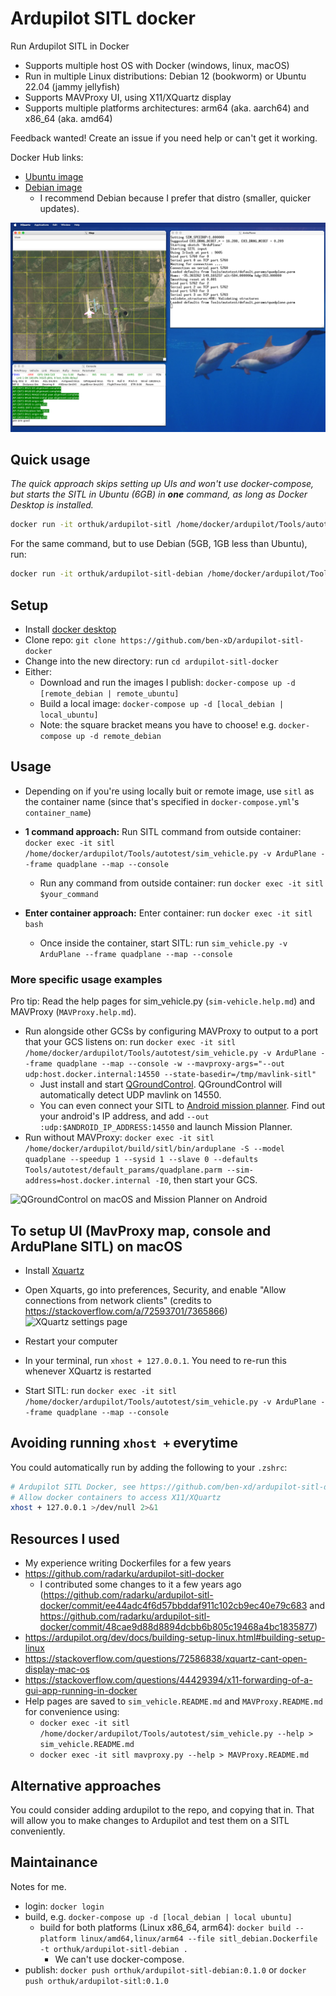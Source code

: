 # Ardupilot SITL docker

Run Ardupilot SITL in Docker

- Supports multiple host OS with Docker (windows, linux, macOS)
- Run in multiple Linux distributions: Debian 12 (bookworm) or Ubuntu 22.04 (jammy jellyfish)
- Supports MAVProxy UI, using X11/XQuartz display
- Supports multiple platforms architectures: arm64 (aka. aarch64) and x86_64 (aka. amd64)

Feedback wanted! Create an issue if you need help or can't get it working.

Docker Hub links: 
- [Ubuntu image](https://hub.docker.com/r/orthuk/ardupilot-sitl)
- [Debian image](https://hub.docker.com/r/orthuk/ardupilot-sitl-debian)
  - I recommend Debian because I prefer that distro (smaller, quicker updates). 

![Screenshot of macOS running XQuartz showing 3 windows: ArduPlane SITL, MavProxy Map and MavProxy console](images/xquartz.png)

## Quick usage

*The quick approach skips setting up UIs and won't use docker-compose, but starts the SITL in Ubuntu (6GB) in **one** command, as long as Docker Desktop is installed.*
```bash
docker run -it orthuk/ardupilot-sitl /home/docker/ardupilot/Tools/autotest/sim_vehicle.py -v ArduPlane --frame quadplane --map --console
```

For the same command, but to use Debian (5GB, 1GB less than Ubuntu), run:
```bash
docker run -it orthuk/ardupilot-sitl-debian /home/docker/ardupilot/Tools/autotest/sim_vehicle.py -v ArduPlane --frame quadplane --map --console
```

## Setup

- Install [docker desktop](https://www.docker.com/products/docker-desktop/)
- Clone repo: `git clone https://github.com/ben-xD/ardupilot-sitl-docker`
- Change into the new directory: run `cd ardupilot-sitl-docker`
- Either:
  - Download and run the images I publish: `docker-compose up -d [remote_debian | remote_ubuntu]`
  - Build a local image: `docker-compose up -d [local_debian | local_ubuntu]`
  - Note: the square bracket means you have to choose! e.g. `docker-compose up -d remote_debian`

## Usage

- Depending on if you're using locally buit or remote image, use `sitl` as the container name (since that's specified in `docker-compose.yml`'s `container_name`)

- **1 command approach:** Run SITL command from outside container: `docker exec -it sitl /home/docker/ardupilot/Tools/autotest/sim_vehicle.py -v ArduPlane --frame quadplane --map --console`
  - Run any command from outside container: run `docker exec -it sitl $your_command`
- **Enter container approach:** Enter container: run `docker exec -it sitl bash`
  - Once inside the container, start SITL: run `sim_vehicle.py -v ArduPlane --frame quadplane --map --console`

### More specific usage examples

Pro tip: Read the help pages for sim_vehicle.py (`sim-vehicle.help.md`) and MAVProxy (`MAVProxy.help.md`).

- Run alongside other GCSs by configuring MAVProxy to output to a port that your GCS listens on: run `docker exec -it sitl /home/docker/ardupilot/Tools/autotest/sim_vehicle.py -v ArduPlane --frame quadplane --map --console -w --mavproxy-args="--out udp:host.docker.internal:14550 --state-basedir=/tmp/mavlink-sitl"`
  - Just install and start [QGroundControl](http://qgroundcontrol.com/). QGroundControl will automatically detect UDP mavlink on 14550.
  - You can even connect your SITL to [Android mission planner](https://ardupilot.org/planner/docs/mission-planner-installation.html#mission-planner-on-android). Find out your android's IP address, and add `--out :udp:$ANDROID_IP_ADDRESS:14550` and launch Mission Planner.
- Run without MAVProxy: `docker exec -it sitl /home/docker/ardupilot/build/sitl/bin/arduplane -S --model quadplane --speedup 1 --sysid 1 --slave 0 --defaults Tools/autotest/default_params/quadplane.parm --sim-address=host.docker.internal -I0`, then start your GCS.

![QGroundControl on macOS and Mission Planner on Android](./images/GCSs.png)

## To setup UI (MavProxy map, console and ArduPlane SITL) on macOS

- Install [Xquartz](https://www.xquartz.org/)
- Open Xquarts, go into preferences, Security, and enable  "Allow connections from network clients" (credits to https://stackoverflow.com/a/72593701/7365866)
![XQuartz settings page](https://i.stack.imgur.com/NYWcM.png)

- Restart your computer
- In your terminal, run `xhost + 127.0.0.1`. You need to re-run this whenever XQuartz is restarted
- Start SITL: run `docker exec -it sitl /home/docker/ardupilot/Tools/autotest/sim_vehicle.py -v ArduPlane --frame quadplane --map --console`

## Avoiding running `xhost +` everytime

You could automatically run by adding the following to your `.zshrc`:
```bash
# Ardupilot SITL Docker, see https://github.com/ben-xd/ardupilot-sitl-docker
# Allow docker containers to access X11/XQuartz
xhost + 127.0.0.1 >/dev/null 2>&1
```

## Resources I used

- My experience writing Dockerfiles for a few years
- https://github.com/radarku/ardupilot-sitl-docker
  - I contributed some changes to it a few years ago (https://github.com/radarku/ardupilot-sitl-docker/commit/ee44adc4f6d57bbddaf911c102cb9ec40e79c683 and https://github.com/radarku/ardupilot-sitl-docker/commit/48cae9d88d8894dcbb6b805c19468a4bc1835877)
- https://ardupilot.org/dev/docs/building-setup-linux.html#building-setup-linux
- https://stackoverflow.com/questions/72586838/xquartz-cant-open-display-mac-os
- https://stackoverflow.com/questions/44429394/x11-forwarding-of-a-gui-app-running-in-docker
- Help pages are saved  to `sim_vehicle.README.md` and `MAVProxy.README.md` for convenience using:
  - `docker exec -it sitl /home/docker/ardupilot/Tools/autotest/sim_vehicle.py --help > sim_vehicle.README.md`
  - `docker exec -it sitl mavproxy.py --help > MAVProxy.README.md`

## Alternative approaches

You could consider adding ardupilot to the repo, and copying that in. That will allow you to make changes to Ardupilot and test them on a SITL conveniently.

## Maintainance

Notes for me.

- login: `docker login`
- build, e.g. `docker-compose up -d [local_debian | local ubuntu]`
  - build for both platforms (Linux x86_64, arm64): `docker build --platform linux/amd64,linux/arm64 --file sitl_debian.Dockerfile -t orthuk/ardupilot-sitl-debian .`
    - We can't use docker-compose.
- publish: `docker push orthuk/ardupilot-sitl-debian:0.1.0` or `docker push orthuk/ardupilot-sitl:0.1.0`
